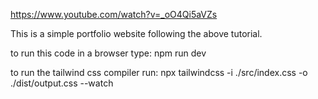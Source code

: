 https://www.youtube.com/watch?v=_oO4Qi5aVZs

This is a simple portfolio website following the above tutorial.


to run this code in a browser type:
npm run dev

to run the tailwind css compiler run:
npx tailwindcss -i ./src/index.css -o ./dist/output.css --watch